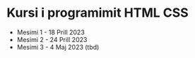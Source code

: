# Kursi i programimit HTML CSS

- Mesimi 1 - 18 Prill 2023
- Mesimi 2 - 24 Prill 2023
- Mesimi 3 - 4 Maj 2023 (tbd)
